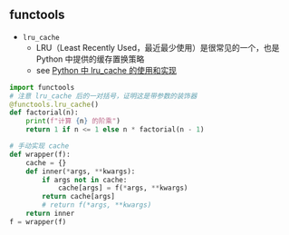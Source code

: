 
## functools

- `lru_cache`
    - LRU（Least Recently Used，最近最少使用）是很常见的一个，也是 Python 中提供的缓存置换策略
    - see [Python 中 lru_cache 的使用和实现](https://zhuanlan.zhihu.com/p/348370957)

```python
import functools
# 注意 lru_cache 后的一对括号，证明这是带参数的装饰器
@functools.lru_cache()
def factorial(n):
    print(f"计算 {n} 的阶乘")
    return 1 if n <= 1 else n * factorial(n - 1)

# 手动实现 cache
def wrapper(f):
    cache = {}
    def inner(*args, **kwargs):
        if args not in cache:
            cache[args] = f(*args, **kwargs)
        return cache[args]
        # return f(*args, **kwargs)
    return inner
f = wrapper(f)
```
